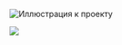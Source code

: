 ![Иллюстрация к проекту](https://github.com/Hiagar11/Bootstrap/gif/First_project/BootstrapPVZ.gif)

<img src="https://github.com/Hiagar11/Bootstrap/gif/First_project/BootstrapPVZ.gif">
